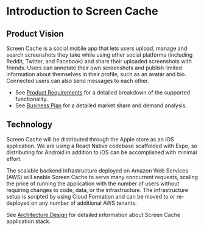 # Introduction to Screen Cache

## Product Vision

Screen Cache is a social mobile app that lets users upload, manage and search screenshots they take while using other social platforms (including Reddit, Twitter, and Facebook) and share their uploaded screenshots with friends. Users can annotate their own screenshots and publish limited information about themselves in their profile, such as an avatar and bio. Connected users can also send messages to each other.

* See [Product Requirements](./requirements.md) for a detailed breakdown of the supported functionality.
* See [Business Plan](./business-plan.md) for a detailed market share and demand analysis.

## Technology

Screen Cache will be distributed through the Apple store as an iOS application. We are using a React Native codebase scaffolded with Expo, so distributing for Android in addition to iOS can be accomplished with minimal effort.

The scalable backend infrastructure deployed on Amazon Web Services (AWS) will enable Screen Cache to serve many concurrent requests, scaling the price of running the application with the number of users without requiring changes to code, data, or the infrastructure. The infrastructure setup is scripted by using Cloud Formation and can be moved to or re-deployed on any number of additional AWS tenants.

See [Architecture Design](../architecture/design.md) for detailed information about Screen Cache application stack.
